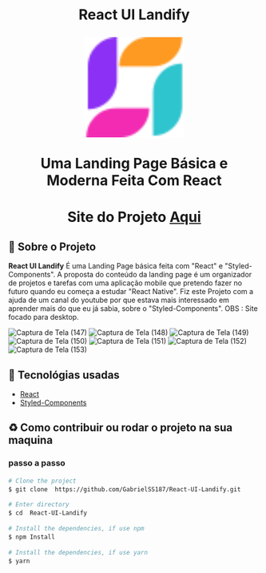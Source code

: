 <h1 align="center">
    <p>React UI Landify</p>
    <img src="public\Logo.svg" height="200" />
    <p>Uma Landing Page Básica e Moderna Feita Com React <p>
</h1>

<h1 align="center">Site do Projeto
<a href="https://react-my-ui-landify.surge.sh/">
Aqui</a></h1>


## 📕 Sobre o Projeto

**React UI Landify** É uma Landing Page básica feita com "React" e "Styled-Components". A proposta do conteúdo da landing page é um organizador de projetos e tarefas com uma aplicação mobile que pretendo fazer no futuro quando eu começa a estudar "React Native". Fiz este Projeto com a ajuda de um canal do youtube por que estava mais interessado em aprender mais do que eu já sabia, sobre o "Styled-Components".  OBS : Site focado para desktop.

![Captura de Tela (147)](https://user-images.githubusercontent.com/86306877/179430590-ec7d087d-90a9-47e6-8000-f0df07299230.png)
![Captura de Tela (148)](https://user-images.githubusercontent.com/86306877/179430592-e724fa3c-ae56-4625-85c9-041ec3061f54.png)
![Captura de Tela (149)](https://user-images.githubusercontent.com/86306877/179430593-3cb55ada-2cb2-482c-94da-3428d16d8e8a.png)
![Captura de Tela (150)](https://user-images.githubusercontent.com/86306877/179430594-092dcf02-6f43-4c6d-a04a-dbe19e481653.png)
![Captura de Tela (151)](https://user-images.githubusercontent.com/86306877/179430596-deac5e10-88f2-4c6c-b575-f80295fb35ee.png)
![Captura de Tela (152)](https://user-images.githubusercontent.com/86306877/179430597-b78a9b79-bbce-4986-8ca4-92800a78f136.png)
![Captura de Tela (153)](https://user-images.githubusercontent.com/86306877/179430598-924f950e-02ca-44f9-a100-a76c7dc4a10d.png)

## 🔨 Tecnológias usadas

- [React](https://pt-br.reactjs.org/)
- [Styled-Components](https://openbase.com/js/styled-components)

## ♻ Como contribuir ou rodar o projeto na sua maquina

### passo a passo

```bash
# Clone the project
$ git clone  https://github.com/GabrielSS187/React-UI-Landify.git
```

```bash
# Enter directory
$ cd  React-UI-Landify
```

```bash
# Install the dependencies, if use npm
$ npm Install
```

```bash
# Install the dependencies, if use yarn
$ yarn
```
